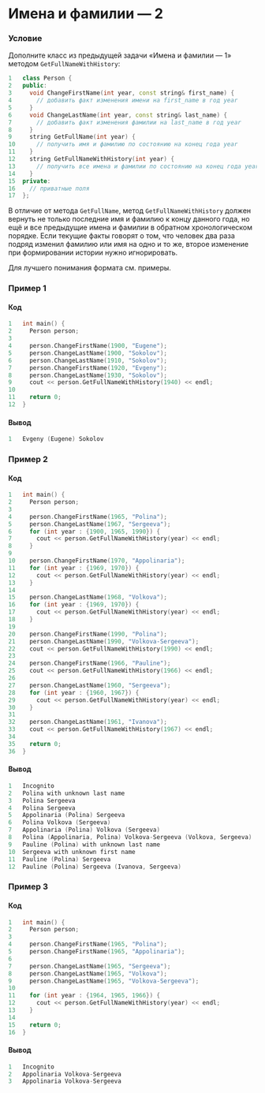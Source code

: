 # Имена и фамилии — 2

### Условие
 
Дополните класс из предыдущей задачи «Имена и фамилии — 1» методом `GetFullNameWithHistory`:

```c++
1   class Person {
2   public:
3     void ChangeFirstName(int year, const string& first_name) {
4       // добавить факт изменения имени на first_name в год year
5     }
6     void ChangeLastName(int year, const string& last_name) {
7       // добавить факт изменения фамилии на last_name в год year
8     }
9     string GetFullName(int year) {
10      // получить имя и фамилию по состоянию на конец года year
11    }
12    string GetFullNameWithHistory(int year) {
13      // получить все имена и фамилии по состоянию на конец года year
14    }
15  private:
16    // приватные поля
17  };
```

В отличие от метода `GetFullName`, метод `GetFullNameWithHistory` должен вернуть не только последние имя и фамилию к концу данного года, но ещё и все предыдущие имена и фамилии в обратном хронологическом порядке. Если текущие факты говорят о том, что человек два раза подряд изменил фамилию или имя на одно и то же, второе изменение при формировании истории нужно игнорировать.

Для лучшего понимания формата см. примеры.

### Пример 1

#### Код

```c++
1   int main() {
2     Person person;
3
4     person.ChangeFirstName(1900, "Eugene");
5     person.ChangeLastName(1900, "Sokolov");
6     person.ChangeLastName(1910, "Sokolov");
7     person.ChangeFirstName(1920, "Evgeny");
8     person.ChangeLastName(1930, "Sokolov");
9     cout << person.GetFullNameWithHistory(1940) << endl;
10  
11    return 0;
12  }
```

#### Вывод

```objectivec
1   Evgeny (Eugene) Sokolov
```

### Пример 2

#### Код

```c++
1   int main() {
2     Person person;
3  
4     person.ChangeFirstName(1965, "Polina");
5     person.ChangeLastName(1967, "Sergeeva");
6     for (int year : {1900, 1965, 1990}) {
7       cout << person.GetFullNameWithHistory(year) << endl;
8     }
9  
10    person.ChangeFirstName(1970, "Appolinaria");
11    for (int year : {1969, 1970}) {
12      cout << person.GetFullNameWithHistory(year) << endl;
13    }
14  
15    person.ChangeLastName(1968, "Volkova");
16    for (int year : {1969, 1970}) {
17      cout << person.GetFullNameWithHistory(year) << endl;
18    }
19  
20    person.ChangeFirstName(1990, "Polina");
21    person.ChangeLastName(1990, "Volkova-Sergeeva");
22    cout << person.GetFullNameWithHistory(1990) << endl;
23  
24    person.ChangeFirstName(1966, "Pauline");
25    cout << person.GetFullNameWithHistory(1966) << endl;
26  
27    person.ChangeLastName(1960, "Sergeeva");
28    for (int year : {1960, 1967}) {
29      cout << person.GetFullNameWithHistory(year) << endl;
30    }
31  
32    person.ChangeLastName(1961, "Ivanova");
33    cout << person.GetFullNameWithHistory(1967) << endl;
34  
35    return 0;
36  }
```

#### Вывод

```objectivec
1   Incognito
2   Polina with unknown last name
3   Polina Sergeeva
4   Polina Sergeeva
5   Appolinaria (Polina) Sergeeva
6   Polina Volkova (Sergeeva)
7   Appolinaria (Polina) Volkova (Sergeeva)
8   Polina (Appolinaria, Polina) Volkova-Sergeeva (Volkova, Sergeeva)
9   Pauline (Polina) with unknown last name
10  Sergeeva with unknown first name
11  Pauline (Polina) Sergeeva
12  Pauline (Polina) Sergeeva (Ivanova, Sergeeva)
```

### Пример 3

#### Код

```c++
1   int main() {
2     Person person;
3
4     person.ChangeFirstName(1965, "Polina");
5     person.ChangeFirstName(1965, "Appolinaria");
6
7     person.ChangeLastName(1965, "Sergeeva");
8     person.ChangeLastName(1965, "Volkova");
9     person.ChangeLastName(1965, "Volkova-Sergeeva");
10
11    for (int year : {1964, 1965, 1966}) {
12      cout << person.GetFullNameWithHistory(year) << endl;
13    }
14
15    return 0;
16  }
```

#### Вывод

```objectivec
1   Incognito
2   Appolinaria Volkova-Sergeeva
3   Appolinaria Volkova-Sergeeva
```